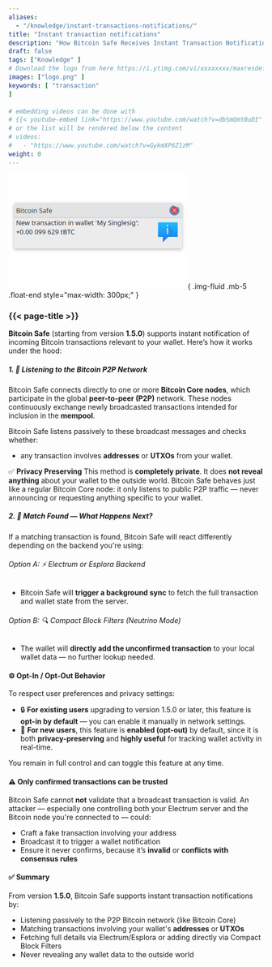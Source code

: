 ```yaml
---
aliases:
  - "/knowledge/instant-transactions-notifications/"
title: "Instant transaction notifications"
description: "How Bitcoin Safe Receives Instant Transaction Notifications"
draft: false
tags: ["Knowledge" ]
# Download the logo from here https://i.ytimg.com/vi/xxxxxxxx/maxresdefault.jpg
images: ["logo.png" ]
keywords: [ "transaction"
]

# embedding videos can be done with 
# {{< youtube-embed link="https://www.youtube.com/watch?v=dbSmQmt0uDI" >}}
# or the list will be rendered below the content
# videos:
#   - "https://www.youtube.com/watch?v=GykmXP6Z1zM"
weight: 0
---
```




![](logo.png)
{ .img-fluid .mb-5 .float-end style="max-width: 300px;" }


### {{< page-title >}}  
 
  


**Bitcoin Safe** (starting from version **1.5.0**) supports instant notification of incoming Bitcoin transactions relevant to your wallet. Here’s how it works under the hood:




##### 1. 📡 Listening to the Bitcoin P2P Network

Bitcoin Safe connects directly to one or more **Bitcoin Core nodes**, which participate in the global **peer-to-peer (P2P)** network. These nodes continuously exchange newly broadcasted transactions intended for inclusion in the **mempool**.

Bitcoin Safe listens passively to these broadcast messages and checks whether:

* any transaction involves **addresses** or **UTXOs** from your wallet.

✅ **Privacy Preserving**
This method is **completely private**. It does **not reveal anything** about your wallet to the outside world.
Bitcoin Safe behaves just like a regular Bitcoin Core node: it only listens to public P2P traffic — never announcing or requesting anything specific to your wallet.



##### 2. 🧠 Match Found — What Happens Next?

If a matching transaction is found, Bitcoin Safe will react differently depending on the backend you're using:

###### Option A: ⚡ Electrum or Esplora Backend

* Bitcoin Safe will **trigger a background sync** to fetch the full transaction and wallet state from the server.

###### Option B: 🔍 Compact Block Filters (Neutrino Mode)

* The wallet will **directly add the unconfirmed transaction** to your local wallet data — no further lookup needed.



#### ⚙️ Opt-In / Opt-Out Behavior

To respect user preferences and privacy settings:

* 🔒 **For existing users** upgrading to version 1.5.0 or later, this feature is **opt-in by default** — you can enable it manually in network settings.
* 🚀 **For new users**, this feature is **enabled (opt-out)** by default, since it is both **privacy-preserving** and **highly useful** for tracking wallet activity in real-time.

You remain in full control and can toggle this feature at any time.
 
 


#### ⚠️  Only confirmed transactions can be trusted

Bitcoin Safe cannot **not** validate that a broadcast transaction is valid. An attacker — especially one controlling both your Electrum server and the Bitcoin node you're connected to — could:

* Craft a fake transaction involving your address
* Broadcast it to trigger a wallet notification
* Ensure it never confirms, because it’s **invalid** or **conflicts with consensus rules**


  


#### ✅ Summary

From version **1.5.0**, Bitcoin Safe supports instant transaction notifications by:

* Listening passively to the P2P Bitcoin network (like Bitcoin Core)
* Matching transactions involving your wallet's **addresses** or **UTXOs**
* Fetching full details via Electrum/Esplora or adding directly via Compact Block Filters
* Never revealing any wallet data to the outside world


